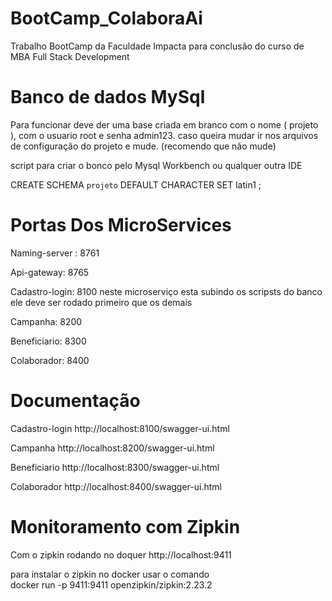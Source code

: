 # BootCamp_ColaboraAi
Trabalho BootCamp da Faculdade Impacta para conclusão do curso de MBA Full Stack Development

# Banco de dados MySql
Para funcionar deve der uma base criada em branco com o nome ( projeto ), com o usuario root e senha admin123.
caso queira mudar ir nos arquivos de configuração do projeto e mude. (recomendo que não mude)

script para criar o bonco pelo Mysql Workbench ou qualquer outra IDE

CREATE SCHEMA `projeto` DEFAULT CHARACTER SET latin1 ;

# Portas Dos MicroServices

Naming-server : 8761 

Api-gateway: 8765

Cadastro-login: 8100 neste microserviço esta subindo os scripsts do banco ele deve ser rodado primeiro que os demais  

Campanha: 8200

Beneficiario: 8300

Colaborador: 8400

# Documentação
Cadastro-login
http://localhost:8100/swagger-ui.html   

Campanha
http://localhost:8200/swagger-ui.html   

Beneficiario
http://localhost:8300/swagger-ui.html   

Colaborador
http://localhost:8400/swagger-ui.html

# Monitoramento com Zipkin
Com o zipkin rodando no doquer
http://localhost:9411

para instalar o zipkin no docker usar o comando   
docker run -p 9411:9411 openzipkin/zipkin:2.23.2 
